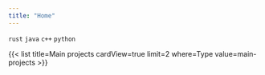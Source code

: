 ```yaml
---
title: "Home"
---
```


`rust` `java` `c++` `python`

{{< list title=Main projects cardView=true limit=2 where=Type value=main-projects >}}
